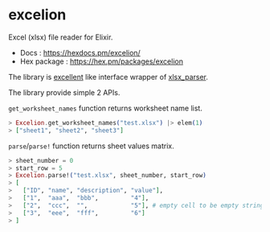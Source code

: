# excelion
Excel (xlsx) file reader for Elixir.

- Docs : <https://hexdocs.pm/excelion/>
- Hex package : <https://hex.pm/packages/excelion>

The library is [excellent](https://hex.pm/packages/excellent) like interface wrapper of [xlsx\_parser](https://hex.pm/packages/xlsx_parser).

The library provide simple 2 APIs.

`get_worksheet_names` function returns worksheet name list.

```elixir
> Excelion.get_worksheet_names("test.xlsx") |> elem(1)
> ["sheet1", "sheet2", "sheet3"]
```


`parse`/`parse!` function returns sheet values matrix.

```elixir
> sheet_number = 0
> start_row = 5
> Excelion.parse!("test.xlsx", sheet_number, start_row)
> [
>   ["ID", "name", "description", "value"],
>   ["1",  "aaa",  "bbb",         "4"],
>   ["2",  "ccc",  "",            "5"], # empty cell to be empty string
>   ["3",  "eee",  "fff",         "6"]
> ]
```

